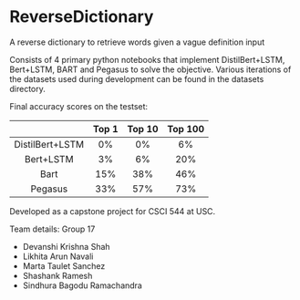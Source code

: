 # ReverseDictionary
A reverse dictionary to retrieve words given a vague definition input

Consists of 4 primary python notebooks that implement DistilBert+LSTM, Bert+LSTM, BART and Pegasus to solve the objective. Various iterations of the datasets used during development can be found in the datasets directory.

Final accuracy scores on the testset:

|  | Top 1    | Top 10    | Top 100 |
| :---:   | :---: | :---: | :---: |
| DistilBert+LSTM | 0%   | 0%   | 6% |
| Bert+LSTM | 3%   | 6%   | 20% |
| Bart | 15%   | 38%   | 46% |
| Pegasus | 33%   | 57%   | 73% |

Developed as a capstone project for CSCI 544 at USC.

Team details:
Group 17
- Devanshi Krishna Shah 
- Likhita Arun Navali 
- Marta Taulet Sanchez
- Shashank Ramesh
- Sindhura Bagodu Ramachandra

